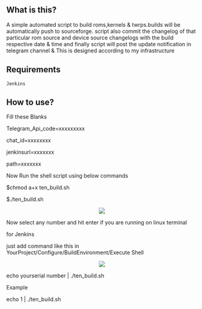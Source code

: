 ## What is this?

A simple automated script to build roms,kernels & twrps.builds will be automatically push to sourceforge. script also commit the changelog of that particular rom source and device source changelogs  with the build respective date & time and finally script will post the update notification in telegram channel & This is designed according to my infrastructure


## Requirements
    Jenkins

## How to use?

   Fill these Blanks
   
   Telegram_Api_code=xxxxxxxxx
   
   chat_id=xxxxxxxx
   
   jenkinsurl=xxxxxxx  
   
   path=xxxxxxx
   
   Now Run the shell script using below commands
   
   $chmod a+x ten_build.sh
   
   $./ten_build.sh    
   
<p align="center">
<img src="https://raw.githubusercontent.com/RaghuVarma331/scripts/master/demo.jpg" > 
</p>
   
   Now select any number and hit enter if you are running on linux terminal


   for Jenkins
   
   just add command like this in  YourProject/Configure/BuildEnvironment/Execute Shell
   
<p align="center">
<img src="https://raw.githubusercontent.com/RaghuVarma331/scripts/master/jenkinsdemo.jpg" > 
</p>   
   
   
   echo yourserial number | ./ten_build.sh
   
   Example 
   
   echo 1 | ./ten_build.sh
   
   
   
   
   
   
    

